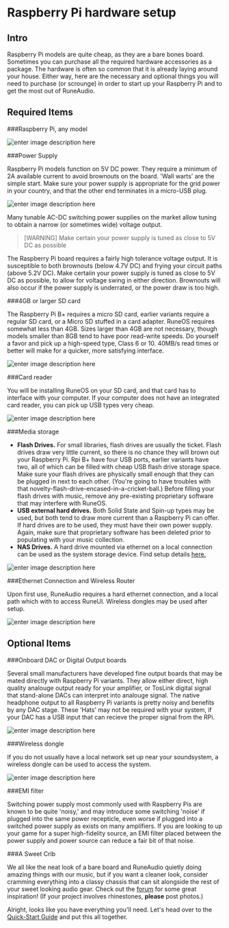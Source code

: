 Raspberry Pi hardware setup
===========================

Intro
-----
Raspberry Pi models are quite cheap, as they are a bare bones board. Sometimes you can purchase all the required hardware accessories as a package. The hardware is often so common that it is already laying around your house. Either way, here are the necessary and optional things you will need to purchase (or scrounge) in order to start up your Raspberry Pi and to get the most out of RuneAudio.

Required Items
--------------

###Raspberry Pi, any model

![enter image description here](https://lh3.googleusercontent.com/U9xiQpORbTgsUcensoeV9B5QtTt-8cxpUJ1d7jeO4Q=s400 "Raspberry_Pi_-_Model_A.jpg")

###Power Supply

Raspberry Pi models function on 5V DC power. They require a minimum of 2A available current to avoid brownouts on the board. 'Wall warts' are the simple start. Make sure your power supply is appropriate for the grid power in your country, and that the other end terminates in a micro-USB plug. 

![enter image description here](https://lh5.googleusercontent.com/QM8JJUk9-fI1BVrAX-LsOAreSKcXRRECpZdPQtihOQ=s400 "wall wart.jpg")

Many tunable AC-DC switching power supplies on the market allow tuning to obtain a narrow (or sometimes wide) voltage output.

> [WARNING] <i class="fa fa-exclamation sx"></i> Make certain your power supply is tuned as close to 5V DC as possible

The Raspberry Pi board requires a fairly high tolerance voltage output. It is susceptible to both brownouts (below 4.7V DC) and frying your circuit paths (above 5.2V DC). Make certaiin your power supply is tuned as close to 5V DC as possible, to allow for voltage swing in either direction. Brownouts will also occur if the power supply is underrated, or the power draw is too high.

###4GB or larger SD card

The Raspberry Pi B+ requires a micro SD card, earlier variants require a regular SD card, or a Micro SD stuffed in a card adapter. RuneOS requires somewhat less than 4GB. Sizes larger than 4GB are not necessary, though models smaller than 8GB tend to have poor read-write speeds. Do yourself a favor and pick up a high-speed type, Class 6 or 10. 40MB/s read times or better will make for a quicker, more satisfying interface. 

![enter image description here](https://lh6.googleusercontent.com/zjukPBb75S6LZl6_mPkqTQd9K2ctxCSpPv0e9qGR5A=s400 "samsungsd.jpg")

###Card reader

You will be installing RuneOS on your SD card, and that card has to interface with your computer. If your computer does not have an integrated card reader, you can pick up USB types very cheap. 

![enter image description here](https://lh4.googleusercontent.com/fPNCbikcbEeFCvnh9uUUjcJuQuDDxgNhVZwN6GeyPA=s400 "cardreader.jpg")

###Media storage

- **Flash Drives.** For small libraries, flash drives are usually the ticket. Flash drives draw very little current, so there is no chance they will brown out your Raspberry Pi. Rpi B+ have four USB ports, earlier variants have two, all of which can be filled with cheap USB flash drive storage space. Make sure your flash drives are physically small enough that they can be plugged in next to each other. (You're going to have troubles with that novelty-flash-drive-encased-in-a-cricket-ball.) Before filling your flash drives with music, remove any pre-existing proprietary software that may interfere with RuneOS. 
- **USB external hard drives.** Both Solid State and Spin-up types may be used, but both tend to draw more current than a Raspberry Pi can offer. If hard drives are to be used, they must have their own power supply. Again, make sure that proprietary software has been deleted prior to populating with your music collection.
- **NAS Drives.** A hard drive mounted via ethernet on a local connection can be used as the system storage device. Find setup details [here.](http://www.runeaudio.com/documentation/runeui/sources/)

![enter image description here](https://lh4.googleusercontent.com/-lYgQpY5K9aI/VEtE8_C5gvI/AAAAAAAAAHU/zW9GSI8OrOE/s400/flash+drive.jpg "flash drive.jpg")

###Ethernet Connection and Wireless Router

Upon first use, RuneAudio requires a hard ethernet connection, and a local path which with to access RuneUI. Wireless dongles may be used after setup. 
	
![enter image description here](https://lh4.googleusercontent.com/-zFxz3t7j_5c/VEtFd6nVSYI/AAAAAAAAAHg/BIj7x1RwqgA/s400/cat5.jpg "cat5.jpg")

Optional Items
--------------

###Onboard DAC or Digital Output boards

Several small manufacturers have developed fine output boards that may be mated directly with Raspberry Pi variants. They allow either direct, high quality analouge output ready for your amplifier, or TosLink digital signal that stand-alone DACs can interpret into analouge signal. The native headphone output to all Raspberry Pi variants is pretty noisy and benefits by any DAC stage. These 'Hats' may not be required with your system, if your DAC has a USB input that can recieve the proper signal from the RPi. 

![enter image description here](https://lh5.googleusercontent.com/-ouxLDtMlQ8o/VEtGH84mkII/AAAAAAAAAHs/-wxF-yTLmaM/s400/iqaudiohat.png "iqaudiohat.png")

###Wireless dongle

If you do not usually have a local network set up near your soundsystem, a wireless dongle can be used to access the system.

![enter image description here](https://lh6.googleusercontent.com/-8LvDV-k6vm8/VEtGboOciDI/AAAAAAAAAH8/sR2f3vyCCys/s400/Edimax_Wireless_nano_USB.jpg "Edimax_Wireless_nano_USB.jpg")

###EMI filter

Switching power supply most commonly used with Raspberry Pis are known to be quite 'noisy,' and may introduce some switching 'noise' if plugged into the same power recepticle, even worse if plugged into a switched power supply as exists on many amplifiers.  If you are looking to up your game for a super high-fidelity source, an EMI filter placed between the power supply and power source can reduce a fair bit of that noise. 

###A Sweet Crib

We all like the neat look of a bare board and RuneAudio quietly doing amazing things with our music, but if you want a cleaner look, consider cramming everything into a classy chassis that can sit alongside the rest of your sweet looking audio gear. Check out the [forum](http://www.runeaudio.com/forum/tpa3116-runeaudio-project-t319.html) for some great inspiration! (If your project involves rhinestones, **please** post photos.) 


Alright, looks like you have everything you'll need. Let's head over to the [Quick-Start Guide](http://www.runeaudio.com/documentation/quick-start/quick-start-guide/) and put this all together.
